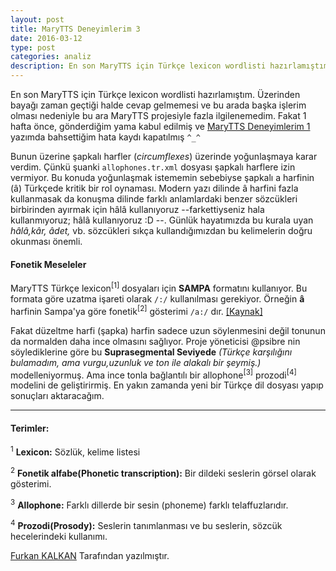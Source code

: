 ```yaml
---
layout: post
title: MaryTTS Deneyimlerim 3
date: 2016-03-12
type: post
categories: analiz
description: En son MaryTTS için Türkçe lexicon wordlisti hazırlamıştım
---
```


En son MaryTTS için Türkçe lexicon wordlisti hazırlamıştım. Üzerinden bayağı zaman geçtiği halde cevap gelmemesi ve bu arada başka işlerim olması nedeniyle bu ara MaryTTS projesiyle fazla ilgilenemedim. Fakat 1 hafta önce, gönderdiğim yama kabul edilmiş ve [MaryTTS Deneyimlerim 1](/proje/2015/08/12/marytts-deneyim-1/) yazımda bahsettiğim hata kaydı kapatılmış ```^_^```

Bunun üzerine şapkalı harfler (*circumflexes*) üzerinde yoğunlaşmaya karar verdim. Çünkü şuanki `allophones.tr.xml` dosyası şapkalı harflere izin vermiyor. Bu konuda yoğunlaşmak istememin sebebiyse şapkalı a harfinin (â) Türkçede kritik bir rol oynaması. Modern yazı dilinde â harfini fazla kullanmasak da konuşma dilinde farklı anlamlardaki benzer sözcükleri birbirinden ayırmak için hâlâ kullanıyoruz --farkettiyseniz hala kullanmıyoruz; hâlâ kullanıyoruz :D --. Günlük hayatımızda bu kurala uyan *hâlâ,kâr, âdet,* vb. sözcükleri sıkça kullandığımızdan bu kelimelerin doğru okunması önemli.

#### Fonetik Meseleler

MaryTTS Türkçe lexicon<sup>[1]</sup> dosyaları için **SAMPA** formatını kullanıyor. Bu formata göre uzatma işareti olarak `/:/` kullanılması gerekiyor. Örneğin **â** harfinin Sampa'ya göre fonetik<sup>[2]</sup> gösterimi `/a:/` dır. [[Kaynak]](https://www.phon.ucl.ac.uk/home/sampa/turkish.htm)

Fakat düzeltme harfi (şapka) harfin sadece uzun söylenmesini değil tonunun da normalden daha ince olmasını sağlıyor. Proje yöneticisi @psibre nin söylediklerine  göre bu **Suprasegmental Seviyede** *(Türkçe karşılığını bulamadım, ama vurgu,uzunluk ve ton ile alakalı bir şeymiş.)* modelleniyormuş. Ama ince tonla bağlantılı bir allophone<sup>[3]</sup> prozodi<sup>[4]</sup> modelini de geliştirirmiş. En yakın zamanda yeni bir Türkçe dil dosyası yapıp sonuçları aktaracağım.

---

#### Terimler:

<sup>1</sup> **Lexicon:** Sözlük, kelime listesi

<sup>2</sup> **Fonetik alfabe(Phonetic transcription):** Bir dildeki seslerin görsel olarak gösterimi.

<sup>3</sup> **Allophone:** Farklı dillerde bir sesin (phoneme) farklı telaffuzlarıdır.

<sup>4</sup> **Prozodi(Prosody):** Seslerin tanımlanması ve bu seslerin, sözcük hecelerindeki kullanımı.

[Furkan KALKAN](http://www.furkankalkan.com/) Tarafından yazılmıştır.
